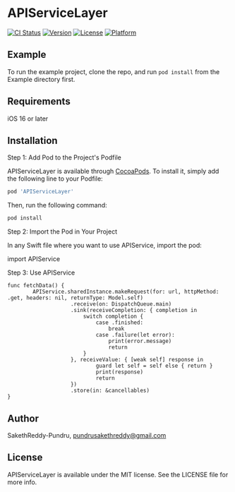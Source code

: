 # APIServiceLayer

[![CI Status](https://img.shields.io/travis/SakethReddy-Pundru/APIServiceLayer.svg?style=flat)](https://travis-ci.org/SakethReddy-Pundru/APIServiceLayer)
[![Version](https://img.shields.io/cocoapods/v/APIServiceLayer.svg?style=flat)](https://cocoapods.org/pods/APIServiceLayer)
[![License](https://img.shields.io/cocoapods/l/APIServiceLayer.svg?style=flat)](https://cocoapods.org/pods/APIServiceLayer)
[![Platform](https://img.shields.io/cocoapods/p/APIServiceLayer.svg?style=flat)](https://cocoapods.org/pods/APIServiceLayer)

## Example

To run the example project, clone the repo, and run `pod install` from the Example directory first.

## Requirements

iOS 16 or later

## Installation

Step 1: Add Pod to the Project's Podfile

APIServiceLayer is available through [CocoaPods](https://cocoapods.org). To install
it, simply add the following line to your Podfile:

```ruby
pod 'APIServiceLayer'
```
Then, run the following command:
```bash
pod install
```

Step 2: Import the Pod in Your Project

In any Swift file where you want to use APIService, import the pod:

import APIService

Step 3: Use APIService 

    func fetchData() {
            APIService.sharedInstance.makeRequest(for: url, httpMethod: .get, headers: nil, returnType: Model.self)
                        .receive(on: DispatchQueue.main)
                        .sink(receiveCompletion: { completion in
                            switch completion {
                                case .finished:
                                    break
                                case .failure(let error):
                                    print(error.message)
                                    return
                            }
                        }, receiveValue: { [weak self] response in
                                guard let self = self else { return }
                                print(response)
                                return
                        })
                        .store(in: &cancellables)
    }

## Author

SakethReddy-Pundru, pundrusakethreddy@gmail.com

## License

APIServiceLayer is available under the MIT license. See the LICENSE file for more info.

